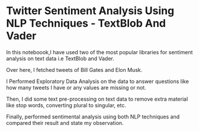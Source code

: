 # Twitter Sentiment Analysis Using NLP Techniques - TextBlob And Vader

In this noteboook,I have used two of the most popular libraries for sentiment analysis on text data i.e TextBlob and Vader.

Over here, I fetched tweets of Bill Gates and Elon Musk.

I Performed Exploratory Data Analysis on the data to answer questions like how many tweets I have or any values are missing or not.

Then, I did some text pre-processing on text data to remove extra material like stop words, converting plural to singular, etc.

Finally, performed sentimental analysis using both NLP techniques and compared their result and state my observation.
